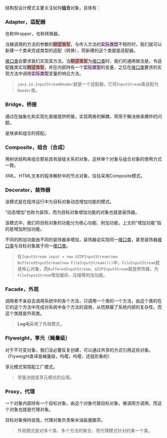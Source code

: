 结构型设计模式主要关注如何**组合**对象，具体有：

### Adapter，适配器

也称Wrapper，也称转换器。

当被调用的方法的参数的<span style=background:#ffb8b8>期望类型</span>，与传入方法的<span style=background:#f8d2ff>实际类型</span>不相符时，我们就可以新建一个类来完成类型的适配（转换），而新建的这个类就是适配器。

<u>接口类</u>会要求我们实现其方法，当<span style=background:#ffb8b8>期望类型</span>为<u>接口类</u>时，我们的通用做法是，令适配器类实现<span style=background:#ffb8b8>期望类型</span>，并在内部持有一个<span style=background:#f8d2ff>实际类型</span>的变量，之后在<u>接口类</u>要求的实现方法中调用<span style=background:#f8d2ff>实际类型</span>变量的响应方法。

> `java.io.InputStreamReader`就是一个适配器，它将`InputStream`类适配为`Reader`类。

### Bridge，桥接

通过在抽象化和实现化直接提供桥接，实现两者的解耦，常用于解决继承爆炸的问题。

是继承和组合的搭配。

### Composite，组合（合成）

用树状结构来组合那些具有层级关系的对象，这样单个对象与组合对象的使用方式一致。

XML、HTML文本的程序解析中的节点对象，往往采用Composite模式。

### Decorator，装饰器

该模式是在程序运行中为目标对象动态增加功能的模式。

“动态增加”也称为装饰，而为目标对象增加功能的对象也就是装饰器。

该模式中，我们将目标对象的功能分为核心功能、附加功能，上文的“增加功能”指的是增加附加功能。

不同的附加功能由不同的装饰器来增加，装饰器会实现同一<u>接口类</u>，甚至装饰器<u>接口类</u>与目标对象属于同一<u>接口类</u>。

> 在`InputStream input = new GZIPInputStream(new BufferedInputStream(new FileInputStream()))`中，`FileInputStream`就是核心对象，而`BufferedInputStream`、`GZIPInputStream`就是修饰器，为`FileInputStream`增加缓存、压缩等附加功能。

### Facade，外观

调用者不亲自去调用系统中的各个方法，只调用一个类的一个方法，由这个类的在它的这个方法中完成对系统中各个方法的调用，从而屏蔽了系统内部的复杂性，而这个类就是外观类。

> **Log4j**采用了外观模式。

### Flyweight，享元（蝇量级）

对于不可变对象，我们没必要反复创建，可以通过共享的方式引用这些对象。（Flyweight直译是蝇量级，呜嘤，呜嘤，还挺形象的）

享元模式常搭配工厂模式。

> 常量池就是享元模式的应用。

### Proxy，代理

一个对象内部持有一个目标对象，由这个对象代替目标对象，被调用方调用，而这个对象也就是代理对象。

目标对象保持自我，代理对象负责柴米油盐酱醋茶。

> 外观模式是对多个类、多个方法的聚合，而代理模式针对的某一个类。

